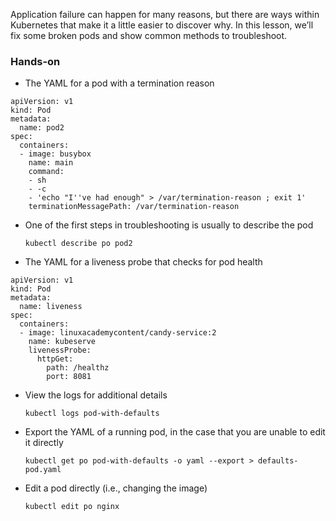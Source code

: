 Application failure can happen for many reasons, but there are ways within Kubernetes that make it a little easier to discover why. In this lesson, we’ll fix some broken pods and show common methods to troubleshoot.

### Hands-on

* The YAML for a pod with a termination reason

```
apiVersion: v1
kind: Pod
metadata:
  name: pod2
spec:
  containers:
  - image: busybox
    name: main
    command:
    - sh
    - -c
    - 'echo "I''ve had enough" > /var/termination-reason ; exit 1'
    terminationMessagePath: /var/termination-reason
```

* One of the first steps in troubleshooting is usually to describe the pod

  `kubectl describe po pod2`

* The YAML for a liveness probe that checks for pod health

```
apiVersion: v1
kind: Pod
metadata:
  name: liveness
spec:
  containers:
  - image: linuxacademycontent/candy-service:2
    name: kubeserve
    livenessProbe:
      httpGet:
        path: /healthz
        port: 8081
```

* View the logs for additional details

  `kubectl logs pod-with-defaults`

* Export the YAML of a running pod, in the case that you are unable to edit it directly

  `kubectl get po pod-with-defaults -o yaml --export > defaults-pod.yaml`

* Edit a pod directly (i.e., changing the image)

  `kubectl edit po nginx`